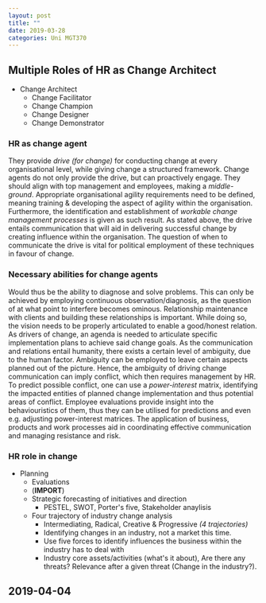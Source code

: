 ```yaml
---
layout: post
title: ""
date: 2019-03-28
categories: Uni MGT370
---
```


## Multiple Roles of HR as Change Architect

* Change Architect
    - Change Facilitator
    - Change Champion
    - Change Designer
    - Change Demonstrator

### HR as change agent
They provide *drive* *(for change)* for conducting change at every
organisational level, while giving change a structured framework. Change agents
do not only provide the drive, but can proactively engage. They should align
with top management and employees, making a *middle-ground*. Appropriate
organisational agility requirements need to be defined, meaning training &
developing the aspect of agility within the organisation. Furthermore, the
identification and establishment of *workable change management processes* is
given as such result. As stated above, the drive entails communication that will
aid in delivering successful change by creating influence within the
organisation. The question of when to communicate the drive is vital for
political employment of these techniques in favour of change.

### Necessary abilities for change agents
Would thus be the ability to diagnose and solve problems. This can only be
achieved by employing continuous observation/diagnosis, as the question of at
what point to interfere becomes ominous. Relationship maintenance with clients
and building these relationships is important. While doing so, the vision needs
to be properly articulated to enable a good/honest relation. As drivers of
change, an agenda is needed to articulate specific implementation plans to
achieve said change goals. As the communication and relations entail humanity,
there exists a certain level of ambiguity, due to the human factor. Ambiguity
can be employed to leave certain aspects planned out of the picture. Hence,
the ambiguity of driving change communication can imply conflict, which then
requires management by HR. To predict possible conflict, one can use a
*power-interest* matrix, identifying the impacted entities of planned change
implementation and thus potential areas of conflict. Employee evaluations
provide insight into the behaviouristics of them, thus they can be utilised for
predictions and even e.g. adjusting power-interest matrices. The application of
business, products and work processes aid in coordinating effective
communication and managing resistance and risk.

### HR role in change

- Planning
    - Evaluations 
    - (**IMPORT**)
    - Strategic forecasting of initiatives and direction
        - PESTEL, SWOT, Porter's five, Stakeholder anaylisis
    - Four trajectory of industry change analysis 
        - Intermediating, Radical, Creative & Progressive *(4 trajectories)*
        - Identifying changes in an industry, not a market this time.
        - Use five forces to identify influences the business within the
          industry has to deal with
        - Industry core assets/activities (what's it about), Are there any
          threats? Relevance after a given threat (Change in the industry?).

## 2019-04-04



